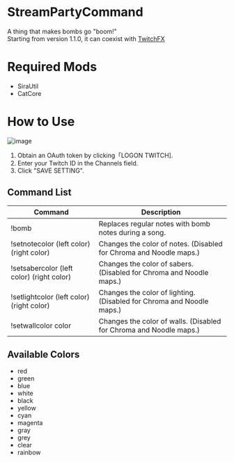 # StreamPartyCommand
A thing that makes bombs go "boom!"  
Starting from version 1.1.0, it can coexist with [TwitchFX](https://github.com/rakso20000/TwitchFX)

# Required Mods  
- SiraUtil
- CatCore
# How to Use 
![image](https://user-images.githubusercontent.com/55026301/138883861-c55a309a-d4e2-48f2-a1f8-4042d2e28444.png)

1. Obtain an OAuth token by clicking「LOGON TWITCH].
2. Enter your Twitch ID in the Channels field.
3. Click "SAVE SETTING".

## Command List
|Command|Description|
|---|---|
|!bomb|Replaces regular notes with bomb notes during a song.|
|!setnotecolor (left color) (right color)|Changes the color of notes. (Disabled for Chroma and Noodle maps.)|
|!setsabercolor (left color) (right color)|Changes the color of sabers. (Disabled for Chroma and Noodle maps.)|
|!setlightcolor (left color) (right color)|Changes the color of lighting. (Disabled for Chroma and Noodle maps.)|
|!setwallcolor color|Changes the color of walls. (Disabled for Chroma and Noodle maps.)|

## Available Colors
- red
- green
- blue
- white
- black
- yellow
- cyan
- magenta
- gray
- grey
- clear
- rainbow
